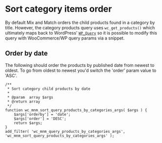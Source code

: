 # Sort category items order

By default Mix and Match orders the child products found in a category by title. However, the category products query uses `wc_get_products()` which ultimately maps back to WordPress' [`WP_Query`](https://developer.wordpress.org/reference/classes/wp_query/) so it is possible to modify this query with WooCommerce/WP query params via a snippet. 

## Order by date

The following should order the products by published date from newest to oldest. To go from oldest to newest you'd switch the 'order' param value to 'ASC'.


```[php]
/**
 * Sort category child products by date
 *
 * @param  array $args
 * @return array
 */
function wc_mnm_sort_query_products_by_categories_args( $args ) {
    $args['orderby'] = 'date';
    $args['order'] = 'DESC';
    return $args;
}
add_filter( 'wc_mnm_query_products_by_categories_args', 'wc_mnm_sort_query_products_by_categories_args' );
```